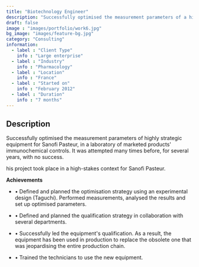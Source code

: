 ```yaml
---
title: "Biotechnology Engineer"
description: "Successfully optimised the measurement parameters of a highly strategic equipment for Sanofi Pasteur"
draft: false
image : "images/portfolio/work6.jpg"
bg_image: "images/feature-bg.jpg"
category: "Consulting"
information:
  - label : "Client Type"
    info : "Large enterprise"
  - label : "Industry"
    info : "Pharmacology"  
  - label : "Location"
    info : "France"
  - label : "Started on"
    info : "February 2012"
  - label : "Duration"
    info : "7 months"
---
```

## Description

Successfully optimised the measurement parameters of highly strategic equipment for Sanofi Pasteur, in a laboratory of marketed products' immunochemical controls. It was attempted many times before, for several years, with no success.

his project took place in a high-stakes context for Sanofi Pasteur.

**Achievements**
- • Defined and planned the optimisation strategy using an experimental design (Taguchi). Performed measurements, analysed the results and set up optimised parameters.

- • Defined and planned the qualification strategy in collaboration with several departments.
- • Successfully led the equipment's qualification. As a result, the equipment has been used in production to replace the obsolete one that was jeopardising the entire production chain.
- • Trained the technicians to use the new equipment.
